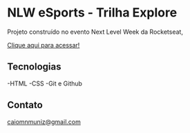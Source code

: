 # NLW eSports - Trilha Explore

Projeto construído no evento Next Level Week da Rocketseat,

[Clique aqui para acessar!](https://https://github.com/PurpleGodz/NLW-eSports)

## Tecnologias

-HTML
-CSS
-Git e Github

## Contato

caiomnmuniz@gmail.com
